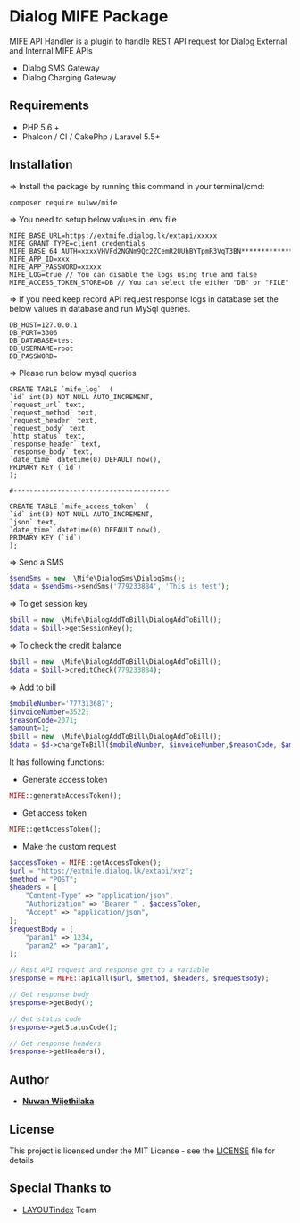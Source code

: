  
# Dialog MIFE Package
MIFE API Handler is a plugin to handle REST API request for Dialog External and Internal MIFE APIs 

* Dialog SMS Gateway
* Dialog Charging Gateway

## Requirements

* PHP 5.6 +
* Phalcon / CI / CakePhp / Laravel 5.5+

## Installation

=> Install the package by running this command in your terminal/cmd:
```
composer require nu1ww/mife
```

=> You need to setup below values in .env file
```
MIFE_BASE_URL=https://extmife.dialog.lk/extapi/xxxxx
MIFE_GRANT_TYPE=client_credentials
MIFE_BASE_64_AUTH=xxxxVHVFd2NGNm9Qc2ZCemR2UUhBYTpmR3VqT3BN*********************
MIFE_APP_ID=xxx
MIFE_APP_PASSWORD=xxxxx
MIFE_LOG=true // You can disable the logs using true and false
MIFE_ACCESS_TOKEN_STORE=DB // You can select the either "DB" or "FILE"
```

=> If you need keep record API request response logs in database set the below values in database and run MySql queries.
```
DB_HOST=127.0.0.1
DB_PORT=3306
DB_DATABASE=test
DB_USERNAME=root
DB_PASSWORD=
```
=> Please run below mysql queries
```
CREATE TABLE `mife_log`  (
`id` int(0) NOT NULL AUTO_INCREMENT,
`request_url` text,
`request_method` text,
`request_header` text,
`request_body` text,
`http_status` text,
`response_header` text,
`response_body` text,
`date_time` datetime(0) DEFAULT now(),
PRIMARY KEY (`id`)
);

#---------------------------------------

CREATE TABLE `mife_access_token`  (
`id` int(0) NOT NULL AUTO_INCREMENT,
`json` text,
`date_time` datetime(0) DEFAULT now(),
PRIMARY KEY (`id`)
);

```
=> Send a SMS
```php
$sendSms = new  \Mife\DialogSms\DialogSms();
$data = $sendSms->sendSms('779233884', 'This is test');
```
=> To get session key
```php
$bill = new  \Mife\DialogAddToBill\DialogAddToBill();
$data = $bill->getSessionKey(); 
```

=> To check the credit balance
```php
$bill = new  \Mife\DialogAddToBill\DialogAddToBill();
$data = $bill->creditCheck(779233884); 
```

=> Add to bill
```php
$mobileNumber='777313687';
$invoiceNumber=3522;
$reasonCode=2071;
$amount=1;
$bill = new  \Mife\DialogAddToBill\DialogAddToBill();
$data = $d->chargeToBill($mobileNumber, $invoiceNumber,$reasonCode, $amount); 
```

It has following functions:
* Generate access token
```php
MIFE::generateAccessToken();
```

* Get access token
```php
MIFE::getAccessToken();
````

* Make the custom request
```php
$accessToken = MIFE::getAccessToken();
$url = "https://extmife.dialog.lk/extapi/xyz";
$method = "POST";
$headers = [
    "Content-Type" => "application/json",
    "Authorization" => "Bearer " . $accessToken,
    "Accept" => "application/json",
];
$requestBody = [
    "param1" => 1234,
    "param2" => "param1",
];

// Rest API request and response get to a variable                
$response = MIFE::apiCall($url, $method, $headers, $requestBody);

// Get response body
$response->getBody();

// Get status code
$response->getStatusCode();

// Get response headers
$response->getHeaders();
```

## Author

* [**Nuwan Wijethilaka**](https://github.com/nu1ww)

## License

This project is licensed under the MIT License - see the [LICENSE](LICENSE) file for details

## Special Thanks to

* [LAYOUTindex](https://www.layoutindex.com/) Team
